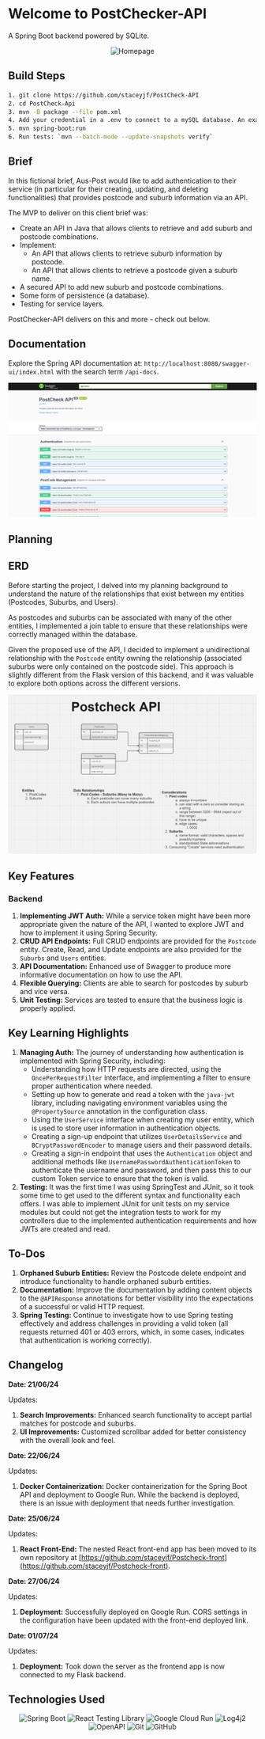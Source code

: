 # Welcome to PostChecker-API

A Spring Boot backend powered by SQLite.

<div align="center">
  <img src="./planning/postcheckAPI.gif" alt="Homepage">
</div>

## Build Steps

```bash
1. git clone https://github.com/staceyjf/PostCheck-API
2. cd PostCheck-Api
3. mvn -B package --file pom.xml
4. Add your credential in a .env to connect to a mySQL database. An example env configure can be found at `.env.example`
5. mvn spring-boot:run
6. Run tests: `mvn --batch-mode --update-snapshots verify`
```

## Brief

In this fictional brief, Aus-Post would like to add authentication to their service (in particular for their creating, updating, and deleting functionalities) that provides postcode and suburb information via an API.

The MVP to deliver on this client brief was:

- Create an API in Java that allows clients to retrieve and add suburb and postcode combinations.
- Implement:
  - An API that allows clients to retrieve suburb information by postcode.
  - An API that allows clients to retrieve a postcode given a suburb name.
- A secured API to add new suburb and postcode combinations.
- Some form of persistence (a database).
- Testing for service layers.

PostChecker-API delivers on this and more - check out below.

## Documentation

Explore the Spring API documentation at: `http://localhost:8080/swagger-ui/index.html` with the search term `/api-docs`.

<div align="center">
  <img src="./planning/postcheck_spring.png" alt="PostCheck API">
</div>

## Planning

## ERD

Before starting the project, I delved into my planning background to understand the nature of the relationships that exist between my entities (Postcodes, Suburbs, and Users).

As postcodes and suburbs can be associated with many of the other entities, I implemented a join table to ensure that these relationships were correctly managed within the database.

Given the proposed use of the API, I decided to implement a unidirectional relationship with the `Postcode` entity owning the relationship (associated suburbs were only contained on the postcode side). This approach is slightly different from the Flask version of this backend, and it was valuable to explore both options across the different versions.

<div align="center">
  <img src="./planning/postcheck_erd.png" alt="PostCheck API">
</div>

## Key Features

### Backend

1. **Implementing JWT Auth:** While a service token might have been more appropriate given the nature of the API, I wanted to explore JWT and how to implement it using Spring Security.
2. **CRUD API Endpoints:** Full CRUD endpoints are provided for the `Postcode` entity. Create, Read, and Update endpoints are also provided for the `Suburbs` and `Users` entities.
3. **API Documentation:** Enhanced use of Swagger to produce more informative documentation on how to use the API.
4. **Flexible Querying:** Clients are able to search for postcodes by suburb and vice versa.
5. **Unit Testing:** Services are tested to ensure that the business logic is properly applied.


## Key Learning Highlights

1. **Managing Auth:** The journey of understanding how authentication is implemented with Spring Security, including:
   - Understanding how HTTP requests are directed, using the `OncePerRequestFilter` interface, and implementing a filter to ensure proper authentication where needed.
   - Setting up how to generate and read a token with the `java-jwt` library, including navigating environment variables using the `@PropertySource` annotation in the configuration class.
   - Using the `UserService` interface when creating my user entity, which is used to store user information in authentication objects.
   - Creating a sign-up endpoint that utilizes `UserDetailsService` and `BCryptPasswordEncoder` to manage users and their password details.
   - Creating a sign-in endpoint that uses the `Authentication` object and additional methods like `UsernamePasswordAuthenticationToken` to authenticate the username and password, and then pass this to our custom Token service to ensure that the token is valid.
2. **Testing:** It was the first time I was using SpringTest and JUnit, so it took some time to get used to the different syntax and functionality each offers. I was able to implement JUnit for unit tests on my service modules but could not get the integration tests to work for my controllers due to the implemented authentication requirements and how JWTs are created and read.

## To-Dos

1. **Orphaned Suburb Entities:** Review the Postcode delete endpoint and introduce functionality to handle orphaned suburb entities.
2. **Documentation:** Improve the documentation by adding content objects to the `@APIResponse` annotations for better visibility into the expectations of a successful or valid HTTP request.
3. **Spring Testing:** Continue to investigate how to use Spring testing effectively and address challenges in providing a valid token (all requests returned 401 or 403 errors, which, in some cases, indicates that authentication is working correctly).

## Changelog

**Date: 21/06/24**

Updates:

1. **Search Improvements:** Enhanced search functionality to accept partial matches for postcode and suburbs.
2. **UI Improvements:** Customized scrollbar added for better consistency with the overall look and feel.

**Date: 22/06/24**

Updates:

1. **Docker Containerization:** Docker containerization for the Spring Boot API and deployment to Google Run. While the backend is deployed, there is an issue with deployment that needs further investigation.

**Date: 25/06/24**

Updates:

1. **React Front-End:** The nested React front-end app has been moved to its own repository at [https://github.com/staceyjf/Postcheck-front](https://github.com/staceyjf/Postcheck-front).

**Date: 27/06/24**

Updates:

1. **Deployment:** Successfully deployed on Google Run. CORS settings in the configuration have been updated with the front-end deployed link.

**Date: 01/07/24**

Updates:

1. **Deployment:** Took down the server as the frontend app is now connected to my Flask backend.

## Technologies Used

<div align="center">

![Spring Boot](https://img.shields.io/badge/-Spring%20Boot-05122A?style=flat&logo=springboot)
![React Testing Library](https://img.shields.io/badge/-React%20Testing%20Library-05122A?style=flat&logo=testinglibrary)
![Google Cloud Run](https://img.shields.io/badge/Google_Cloud_Run-05122A?style=flat&logo=google-cloud)
![Log4j2](https://img.shields.io/badge/-Log4j2-05122A?style=flat&logo=apache)
![OpenAPI](https://img.shields.io/badge/-OpenAPI-05122A?style=flat&logo=openapiinitiative)
![Git](https://img.shields.io/badge/-Git-05122A?style=flat&logo=git)
![GitHub](https://img.shields.io/badge/-GitHub-05122A?style=flat&logo=github)

</div>
